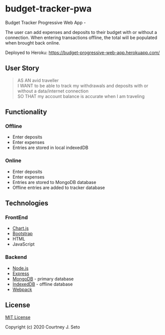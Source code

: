 # budget-tracker-pwa

Budget Tracker Progressive Web App - 

The user can add expenses and deposits to their budget with or without a connection. When entering transactions offline, the total will be populated when brought back online.

Deployed to Heroku: https://budget-progressive-web-app.herokuapp.com/


## User Story

> AS AN avid traveller <br />
> I WANT to be able to track my withdrawals and deposits with or without a data/internet connection <br />
> SO THAT my account balance is accurate when I am traveling


## Functionality

### Offline

  * Enter deposits
  * Enter expenses
  * Entries are stored in local indexedDB

### Online

  * Enter deposits
  * Enter expenses
  * Entries are stored to MongoDB database
  * Offline entries are added to tracker database


## Technologies

### FrontEnd

* [Chart.js](https://www.chartjs.org/)
* [Bootstrap](https://getbootstrap.com/)
* HTML
* JavaScript

### Backend

* [Node.js](https://nodejs.org/en/)
* [Express](https://expressjs.com/)
* [MongoDB](https://www.mongodb.com/) - primary database
* [IndexedDB](https://developer.mozilla.org/en-US/docs/Web/API/IndexedDB_API) - offline database
* [Webpack](https://webpack.js.org/)



## License

[MIT License](https://choosealicense.com/licenses/mit/)

Copyright (c) 2020 Courtney J. Seto

